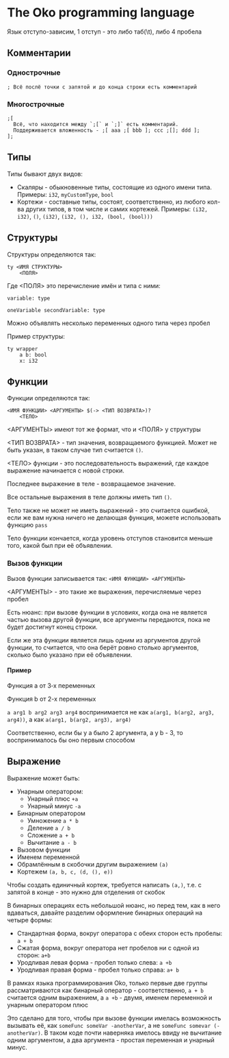 # The Oko programming language

Язык отступо-зависим, 1 отступ - это либо таб(\t), либо 4 пробела

## Комментарии

### Однострочные
`; Всё послё точки с запятой и до конца строки есть комментарий`

### Многострочные

```
;[
  Всё, что находится между `;[` и `;]` есть комментарий.
  Поддерживается вложенность - ;[ aaa ;[ bbb ]; ccc ;[]; ddd ];
];
```

## Типы

Типы бывают двух видов:
* Скаляры - обыкновенные типы, состоящие из одного имени типа.
Примеры: `i32`, `myCustomType`, `bool`
* Кортежи - составные типы, состоят, соответственно, из любого кол-ва
других типов, в том числе и самих кортежей.
Примеры: `(i32, i32)`, `()`, `(i32)`, `(i32, (), i32, (bool, (bool)))`

## Структуры

Структуры определяются так:

```
ty <ИМЯ СТРУКТУРЫ>
    <ПОЛЯ>
```

Где <ПОЛЯ> это перечисление имён и типа с ними:

`variable: type`

`oneVariable secondVariable: type`

Можно объявлять несколько переменных одного типа через пробел

Пример структуры:

```
ty wrapper
	a b: bool
	x: i32
```
## Функции

Функции определяются так:

```
<ИМЯ ФУНКЦИИ> <АРГУМЕНТЫ> $(-> <ТИП ВОЗВРАТА>)?
    <ТЕЛО>
```

<АРГУМЕНТЫ> имеют тот же формат, что и <ПОЛЯ> у структуры

<ТИП ВОЗВРАТА> - тип значения, возвращаемого функцией.
Может не быть указан, в таком случае тип считается `()`.

<ТЕЛО> функции - это последовательность выражений, где каждое выражение
начинается с новой строки.

Последнее выражение в теле - возвращаемое значение.

Все остальные выражения в теле должны иметь тип `()`.

Тело также не может не иметь выражений - это считается ошибкой,
если же вам нужна ничего не делающая функция, можете использовать
функцию `pass`

Тело функции кончается, когда уровень отступов становится меньше того,
какой был при её объявлении.

### Вызов функции

Вызов функции записывается так:
    `<ИМЯ ФУНКЦИИ> <АРГУМЕНТЫ>`

<АРГУМЕНТЫ> - это такие же выражения, перечисляемые через пробел

Есть нюанс: при вызове функции в условиях,
когда она не является частью вызова другой функции,
все аргументы передаются, пока не будет достигнут конец строки.

Если же эта функции является лишь одним из аргументов другой функции,
то считается, что она берёт ровно столько аргументов, сколько было указано
при её объявлении.

#### Пример
Функция a от 3‑х переменных

Функция b от 2-х переменных

`a arg1 b arg2 arg3 arg4`
воспринимается не как
`a(arg1, b(arg2, arg3, arg4))`,
а как
`a(arg1, b(arg2, arg3), arg4)`

Соответственно, если бы у a было 2 аргумента, а у b - 3,
то воспринималось бы оно первым способом

## Выражение

Выражение может быть:
- Унарным оператором:
    * Унарный плюс `+a`
    * Унарный минус `-a`
- Бинарным оператором
    * Умножение `a * b`
    * Деление `a / b`
    * Сложение `a + b`
    * Вычитание `a - b`
- Вызовом функции
- Именем переменной
- Обрамлённым в скобочки другим выражением `(a)`
- Кортежем `(a, b, c, (d, (), e))`

Чтобы создать единичный кортеж, требуется написать `(a,)`,
т.е. с запятой в конце - это нужно для отделения от скобок

В бинарных операциях есть небольшой нюанс,
но перед тем, как в него вдаваться, давайте разделим оформление
бинарных операций на четыре формы:

* Стандартная форма, вокруг оператора с обеих сторон есть пробелы: `a + b`
* Сжатая форма, вокруг оператора нет пробелов ни с одной из сторон: `a+b`
* Уродливая левая форма - пробел только слева: `a +b`
* Уродливая правая форма - пробел только справа: `a+ b`

В рамках языка программирования Oko, только первые две группы рассматриваются
как бинарный оператор - соответственно, `a + b` считается одним выражением,
а `a +b` - двумя, именем переменной и унарным оператором плюс

Это сделано для того, чтобы при вызове функции имелась возможность
вызывать её, как `someFunc someVar -anotherVar`, а не `someFunc somevar (-anotherVar)`.
В таком коде почти наверняка имелось ввиду не вычитание одним аргументом,
а два аргумента - простая переменная и унарный минус.
